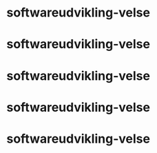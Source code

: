 # softwareudvikling-velse
# softwareudvikling-velse
# softwareudvikling-velse
# softwareudvikling-velse
# softwareudvikling-velse
